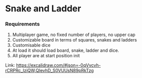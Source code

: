 # Snake and Ladder

### Requirements
1. Multiplayer game, no fixed number of players, no upper cap
2. Customizable board in terms of squares, snakes and ladders
3. Customisable dice
4. At load it should load board, snake, ladder and dice.
5. All player are at start position init

Link: https://excalidraw.com/#json=-0qVvcvh-rCRPRc_lziQW,QIevhD_S0VUUsN89pRkTzg
